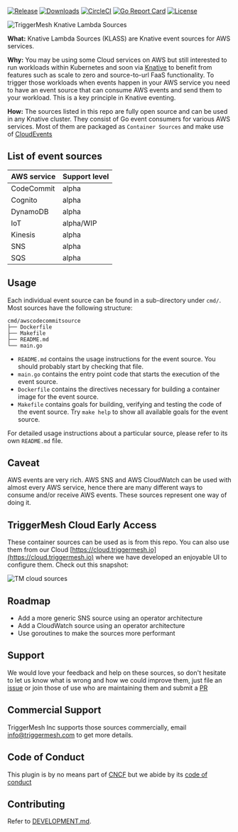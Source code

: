[![Release](https://img.shields.io/github/v/release/triggermesh/aws-event-sources?label=release)](https://github.com/triggermesh/aws-event-sources/releases) [![Downloads](https://img.shields.io/github/downloads/triggermesh/aws-event-sources/total?label=downloads)](https://github.com/triggermesh/aws-event-sources/releases) [![CircleCI](https://circleci.com/gh/triggermesh/aws-event-sources/tree/master.svg?style=shield)](https://circleci.com/gh/triggermesh/aws-event-sources/tree/master) [![Go Report Card](https://goreportcard.com/badge/github.com/triggermesh/aws-event-sources)](https://goreportcard.com/report/github.com/triggermesh/aws-event-sources) [![License](https://img.shields.io/github/license/triggermesh/aws-event-sources?label=license)](LICENSE)

![TriggerMesh Knative Lambda Sources](./images/klass.png "TriggerMesh Knative Lambda Sources")

**What:** Knative Lambda Sources (KLASS) are Knative event sources for AWS services.

**Why:** You may be using some Cloud services on AWS but still interested to run workloads within Kubernetes and soon via [Knative](https://github.com/knative/docs) to benefit from features such as scale to zero and source-to-url FaaS functionality. To trigger those workloads when events happen in your AWS service you need to have an event source that can consume AWS events and send them to your workload. This is a key principle in Knative eventing.

**How:** The sources listed in this repo are fully open source and can be used in any Knative cluster. They consist of Go event consumers for various AWS services. Most of them are packaged as `Container Sources` and make use of [CloudEvents](https://cloudevents.io/)

## List of event sources

| AWS service | Support level |
|-------------|---------------|
| CodeCommit  | alpha         |
| Cognito     | alpha         |
| DynamoDB    | alpha         |
| IoT         | alpha/WIP     |
| Kinesis     | alpha         |
| SNS         | alpha         |
| SQS         | alpha         |

## Usage

Each individual event source can be found in a sub-directory under `cmd/`. Most sources have the following structure:

```
cmd/awscodecommitsource
├── Dockerfile
├── Makefile
├── README.md
└── main.go
```

* `README.md` contains the usage instructions for the event source. You should probably start by checking that file.
* `main.go` contains the entry point code that starts the execution of the event source.
* `Dockerfile` contains the directives necessary for building a container image for the event source.
* `Makefile` contains goals for building, verifying and testing the code of the event source. Try `make help` to show all available goals for the event source.

For detailed usage instructions about a particular source, please refer to its own `README.md` file.

## Caveat

AWS events are very rich. AWS SNS and AWS CloudWatch can be used with almost every AWS service, hence there are many different ways to consume and/or receive AWS events. These sources represent one way of doing it.

## TriggerMesh Cloud Early Access

These container sources can be used as is from this repo. You can also use them from our Cloud [https://cloud.triggermesh.io](https://cloud.triggermesh.io) where we have developed an enjoyable UI to configure them. Check out this snapshot:

![TM cloud sources](./images/sources.png)

## Roadmap

* Add a more generic SNS source using an operator architecture
* Add a CloudWatch source using an operator architecture
* Use goroutines to make the sources more performant

## Support

We would love your feedback and help on these sources, so don't hesitate to let us know what is wrong and how we could improve them, just file an [issue](https://github.com/triggermesh/aws-event-sources/issues/new) or join those of use who are maintaining them and submit a [PR](https://github.com/triggermesh/aws-event-sources/compare)

## Commercial Support

TriggerMesh Inc supports those sources commercially, email info@triggermesh.com to get more details.

## Code of Conduct

This plugin is by no means part of [CNCF](https://www.cncf.io/) but we abide by its [code of conduct](https://github.com/cncf/foundation/blob/master/code-of-conduct.md)

## Contributing

Refer to [DEVELOPMENT.md](./DEVELOPMENT.md).
